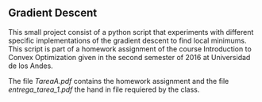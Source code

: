 ## Gradient Descent
This small project consist of a python script that experiments with different specific implementations of the gradient descent to find local minimums. This script is part of a homework assignment of the course Introduction to Convex Optimization given in the second semester of 2016 at Universidad de los Andes.

The file *TareaA.pdf* contains the homework assignment and the file *entrega_tarea_1.pdf* the hand in file requiered by the class.
